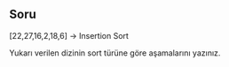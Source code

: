 ## Soru

[22,27,16,2,18,6] -> Insertion Sort

Yukarı verilen dizinin sort türüne göre aşamalarını yazınız.